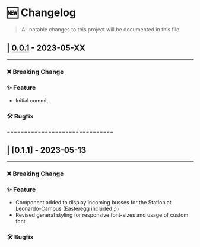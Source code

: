 <!---
THIS CHANGELOG FOLLOWS SEMANTIC VERSIONING - http://semver.org/
AND KEEPACHANGELOG - https://keepachangelog.com/en/1.1.0/ !!!

Please adhere to the rules when editing this file.

Given a version number MAJOR.MINOR.PATCH, increment the:
    MAJOR version when you make incompatible API changes
    MINOR version when you add functionality in a backwards compatible manner
    PATCH version when you make backwards compatible bug fixes
    Additional labels for pre-release and build metadata are available as extensions to the MAJOR.MINOR.PATCH format.
--->

# 🆕 Changelog

> All notable changes to this project will be documented in this file.

## | [0.0.1] - 2023-05-XX

---

### ❌ Breaking Change

### ✨ Feature

- Initial commit

### 🛠️ Bugfix

===============================

[0.0.1]: https://zivgitlab.uni-muenster.de/ml-de/teaching/ps-house-tech/releases/tag/v0.0.1


## | [0.1.1] - 2023-05-13

---

### ❌ Breaking Change

### ✨ Feature

- Component added to display incoming busses for the Station at Leonardo-Campus (Easteregg included ;))
- Revised general styling for responsive font-sizes and usage of custom font


### 🛠️ Bugfix

